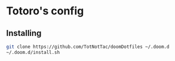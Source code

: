 # Totoro's config

## Installing

```bash
git clone https://github.com/TotNotTac/doomDotfiles ~/.doom.d
~/.doom.d/install.sh
```
